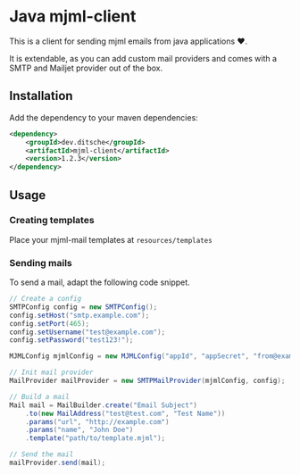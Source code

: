 # Java mjml-client

This is a client for sending mjml emails from java applications :heart:.

It is extendable, as you can add custom mail providers and comes with a SMTP and Mailjet provider out of the box.

## Installation
Add the dependency to your maven dependencies:

```xml
<dependency>
    <groupId>dev.ditsche</groupId>
    <artifactId>mjml-client</artifactId>
    <version>1.2.3</version>
</dependency>
```

## Usage

### Creating templates
Place your mjml-mail templates at `resources/templates`

### Sending mails
To send a mail, adapt the following code snippet.

```java
// Create a config
SMTPConfig config = new SMTPConfig();
config.setHost("smtp.example.com");
config.setPort(465);
config.setUsername("test@example.com");
config.setPassword("test123!");

MJMLConfig mjmlConfig = new MJMLConfig("appId", "appSecret", "from@example.com");

// Init mail provider
MailProvider mailProvider = new SMTPMailProvider(mjmlConfig, config);

// Build a mail
Mail mail = MailBuilder.create("Email Subject")
    .to(new MailAddress("test@test.com", "Test Name"))
    .params("url", "http://example.com")
    .params("name", "John Doe")
    .template("path/to/template.mjml");

// Send the mail
mailProvider.send(mail);
```